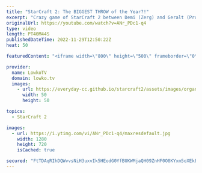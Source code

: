 ```yaml
---
title: "StarCraft 2: The BIGGEST THROW of the Year?!"
excerpt: "Crazy game of StarCraft 2 between Demi (Zerg) and Geralt (Protoss). This is a game where the Zerg player decides to go for a hyper aggressive opener, with as many tech switches on the back of it as possible. Protoss tries to defend, and slowly max out with Sky Toss units.  Support my work on Patreon:"
originalUrl: https://youtube.com/watch?v=ANr_PDc1-q4
type: video
length: PT40M44S
publishedDateTime: 2022-11-29T12:50:22Z
heat: 50

featuredContent: "<iframe width=\"800\" height=\"500\" frameborder=\"0\" src=\"https://www.youtube.com/embed/ANr_PDc1-q4\" allow=\"accelerometer; autoplay; encrypted-media; gyroscope; picture-in-picture\" allowfullscreen></iframe>"

provider:
  name: LowkoTV
  domain: lowko.tv
  images:
    - url: https://everyday-cc.github.io/starcraft2/assets/images/organizations/lowko.tv-50x50.jpg
      width: 50
      height: 50

topics:
  - StarCraft 2

images:
  - url: https://i.ytimg.com/vi/ANr_PDc1-q4/maxresdefault.jpg
    width: 1280
    height: 720
    isCached: true

secured: "FtTDAqRIhDQWvvsNiH3uxvIk5HEodG0YfBUKWMjaQH09ZnHF0O8KYxm5oXEkEPr//WJ4WSmG3ZcJj/3AHcLAtMTapj3su7TnFKI9Pk9+kmoPDHTdyNASzuJsSnbp3KcdU5LuYHeIpsEWiajMpULVhBaKlMmYm6VJ85/VPwrQxisPyK8rKpPMTr2WSAhMCLcHSl0UvInhCz1to1B6ssYk3ZlZOtDy6lenkdnCZbURr09n+LsCvJzgyLwbmQGu9MN3C0uXh+F1Ost0xgkR1AnROmxalQs7rel9wKB5/8ZivQZ50ooic22IokpYSXudt+FzTeKUWR21OytFHZlDkSq6vO9JE7+Conh7zgDI4nyoAioC3DMWG5pVKijzExLHNk22DtAaR3KxVjSj9aiwOBJB4QqTxSs19epqnOxoV4+I0LE=;BGTZm6yv+UKtVBZ4USwUBA=="
---
```


